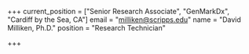 +++
current_position = ["Senior Research Associate", "GenMarkDx", "Cardiff by the Sea, CA"]
email = "milliken@scripps.edu"
name = "David Milliken, Ph.D."
position = "Research Technician"

+++

